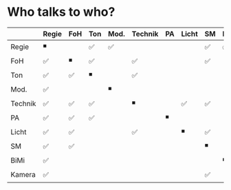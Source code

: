 # Who talks to who?

|         | Regie | FoH  | Ton  | Mod. | Technik | PA   | Licht | SM   | BiMi | Kamera |
| ------- | ----- | ---- | ---- | ---- | ------- | ---- | ----- | ---- | ---- | ------ |
| Regie   | ◾️     |      | ✅    | ✅    |         |      |       | ✅    | ✅    |        |
| FoH     | ✅     | ◾️    | ✅    |      | ✅       |      |       | ✅    |      |        |
| Ton     | ✅     | ✅    | ◾️    |      | ✅       |      |       |      |      |        |
| Mod.    | ✅     |      |      | ◾️    |         |      |       |      |      |        |
| Technik | ✅     | ✅    | ✅    |      | ◾️       |      | ✅     | ✅    |      |        |
| PA      | ✅     | ✅    | ✅    |      |         | ◾️    |       |      |      |        |
| Licht   | ✅     | ✅    |      |      | ✅       |      | ◾️     | ✅    |      |        |
| SM      | ✅     | ✅    |      |      |         |      |       | ◾️    |      |        |
| BiMi    | ✅     |      |      |      |         |      |       |      | ◾️    |        |
| Kamera  | ✅     |      |      |      |         |      |       | ✅    |      | ◾️      |

